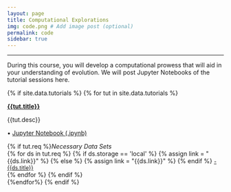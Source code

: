 ```yaml
---
layout: page
title: Computational Explorations
img: code.png # Add image post (optional)
permalink: code
sidebar: true
---
```


---

During this course, you will develop a computational prowess that will aid in
your understanding of evolution. We will post Jupyter Notebooks of the tutorial
sessions here. 


{% if site.data.tutorials %}
{% for tut in site.data.tutorials %}
<article class="post">
<a class="post-thumbnail" style="background-image: url(http://rpgroup.caltech.edu/bige105/assets/img/{{tut.pic}})" href="{{site.url}}/{{site.baseurl}}/tutorials/{{tut.link}}.html"> </a>

<div class="post-content">
<b class="post-title"><a href="http://rpgroup.caltech.edu/bige105/tutorials/{{tut.link}}.html">{{tut.title}}</a></b>
<p> {{tut.desc}}</p>
<p>• <a href="http://rpgroup.caltech.edu/bige105/tutorials/{{tut.link}}.ipynb"> Jupyter Notebook (.ipynb)</a><br/></p>
{% if tut.req %}<i>Necessary Data Sets </i><br/>
{% for ds in tut.req %}
{% if ds.storage == 'local' %}
{% assign link = "{{ds.link}}" %}
{% else %}
{% assign link = "{{ds.link}}" %}
{% endif %}
<a style="font-size: 0.9em;" href="{{link}}"> - {{ds.title}} </a><br/>
{% endfor %}
{% endif %}
</div>
</article>
{%endfor%}
{% endif %}